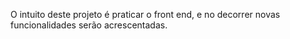 O intuito deste projeto é praticar o front end, e no decorrer novas funcionalidades serão
acrescentadas.
